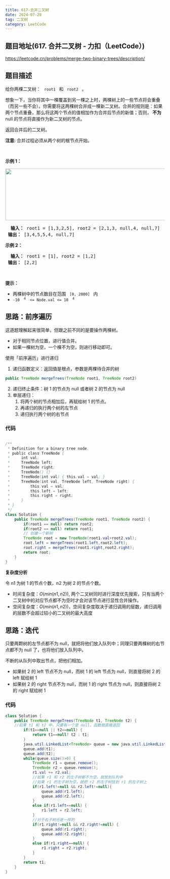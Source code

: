 ```yaml
---
title: 617-合并二叉树
date: 2024-07-28
tag: 二叉树
category: LeetCode
---
```


## 题目地址(617. 合并二叉树 - 力扣（LeetCode）)

https://leetcode.cn/problems/merge-two-binary-trees/description/

## 题目描述

<p> 给你两棵二叉树： <code> root1 </code> 和 <code> root2 </code> 。</p>

<p> 想象一下，当你将其中一棵覆盖到另一棵之上时，两棵树上的一些节点将会重叠（而另一些不会）。你需要将这两棵树合并成一棵新二叉树。合并的规则是：如果两个节点重叠，那么将这两个节点的值相加作为合并后节点的新值；否则，<strong> 不为 </strong> null 的节点将直接作为新二叉树的节点。</p>

<p> 返回合并后的二叉树。</p>

<p> <strong> 注意: </strong> 合并过程必须从两个树的根节点开始。</p>

<p>&nbsp; </p>

<p> <strong> 示例 1：</strong> </p>
<img alt="" src="https://assets.leetcode.com/uploads/2021/02/05/merge.jpg" style="height: 163px; width: 600px;">
<pre> <strong> 输入：</strong> root1 = [1,3,2,5], root2 = [2,1,3, null,4, null,7]
<strong> 输出：</strong> [3,4,5,5,4, null,7]
</pre>

<p> <strong> 示例 2：</strong> </p>

<pre> <strong> 输入：</strong> root1 = [1], root2 = [1,2]
<strong> 输出：</strong> [2,2]
</pre>

<p>&nbsp; </p>

<p> <strong> 提示：</strong> </p>

<ul>
	<li> 两棵树中的节点数目在范围 <code> [0, 2000] </code> 内 </li>
	<li> <code>-10 <sup> 4 </sup> &lt;= Node.val &lt;= 10 <sup> 4 </sup> </code> </li>
</ul>


## 思路：前序遍历

这道题理解起来很简单，但跟之前不同的是要操作两棵树。

- 对于相同节点位置，进行值合并。
- 如果一棵树为空，一个棵不为空，则进行移动即可。

使用「前序遍历」进行递归

1. 递归函数定义：返回值是根点，参数是两棵待合并的树

```java
public TreeNode mergeTrees(TreeNode root1, TreeNode root2)
```

2. 递归终止条件：树 1 的节点为 null 或者树 2 的节点为 null
3. 单层递归：
   1. 将两个树的节点相加后，再赋给树 1 的节点。
   2. 再递归的执行两个树的左节点
   3. 递归执行两个树的右节点

### 代码



```java

/**
 * Definition for a binary tree node.
 * public class TreeNode {
 *     int val;
 *     TreeNode left;
 *     TreeNode right;
 *     TreeNode() {}
 *     TreeNode(int val) { this.val = val; }
 *     TreeNode(int val, TreeNode left, TreeNode right) {
 *         this.val = val;
 *         this.left = left;
 *         this.right = right;
 *     }
 * }
 */
class Solution {
    public TreeNode mergeTrees(TreeNode root1, TreeNode root2) {
        if(root1 == null) return root2;
        if(root2 == null) return root1;
        // 创建一个新树
        TreeNode root = new TreeNode(root1.val+root2.val);
        root.left = mergeTrees(root1.left,root2.left);
        root.right = mergeTrees(root1.right,root2.right);
        return root;
    }
}

```


**复杂度分析**

令 n1 为树 1 的节点个数，n2 为树 2 的节点个数。

- 时间复杂度：$O(min(n1,n2))$, 两个二叉树同时进行深度优先搜索，只有当两个二叉树中的对应节点都不为空时才会对该节点进行显性合并操作。
- 空间复杂度：$O(min(n1,n2))$，空间复杂度取决于递归调用的层数，递归调用的层数不会超过较小的二叉树的最大高度



## 思路：迭代

只要两颗树的左节点都不为 null，就把将他们放入队列中；同理只要两棵树的右节点都不为 null 了，也将他们放入队列中。

不断的从队列中取出节点，把他们相加。

- 如果树 2 的 left 节点不为 null，而树 1 的 left 节点为 null，则直接将树 2 的 left 赋给树 1
- 如果树 2 的 right 节点不为 null，而树 1 的 right 节点为 null，则直接将树 2 的 right 赋给树 1

### 代码

```java
class Solution {
	public TreeNode mergeTrees(TreeNode t1, TreeNode t2) {
	//如果 t1 和 t2 中，只要有一个是 null，函数就直接返回
		if(t1==null || t2==null) {
			return t1==null? t2 : t1;
		}
		java.util.LinkedList<TreeNode> queue = new java.util.LinkedList<TreeNode>();
		queue.add(t1);
		queue.add(t2);
		while(queue.size()>0) {
			TreeNode r1 = queue.remove();
			TreeNode r2 = queue.remove();
			r1.val += r2.val;
			//如果 r1 和 r2 的左子树都不为空，就放到队列中
			//如果 r1 的左子树为空，就把 r2 的左子树挂到 r1 的左子树上
			if(r1.left!=null && r2.left!=null){
				queue.add(r1.left);
				queue.add(r2.left);
			}
			else if(r1.left==null) {
				r1.left = r2.left;
			}
			//对于右子树也是一样的
			if(r1.right!=null && r2.right!=null) {
				queue.add(r1.right);
				queue.add(r2.right);
			}
			else if(r1.right==null) {
				r1.right = r2.right;
			}
		}
		return t1;
	}
}

```

